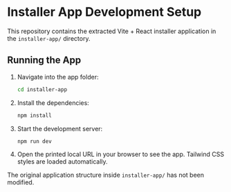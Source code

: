 # Installer App Development Setup

This repository contains the extracted Vite + React installer application in the `installer-app/` directory.

## Running the App

1. Navigate into the app folder:
   ```bash
   cd installer-app
   ```
2. Install the dependencies:
   ```bash
   npm install
   ```
3. Start the development server:
   ```bash
   npm run dev
   ```
4. Open the printed local URL in your browser to see the app. Tailwind CSS styles are loaded automatically.

The original application structure inside `installer-app/` has not been modified.
